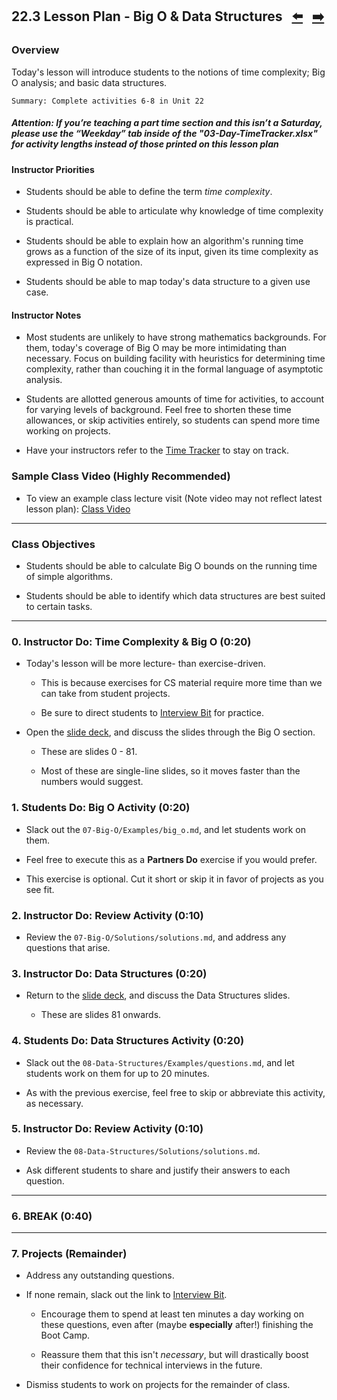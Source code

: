 ## 22.3 Lesson Plan - Big O & Data Structures <!--links--> &nbsp; [⬅️](../02-Day/02-Day-LessonPlan.md) &nbsp; [➡️](../../23-Week/01-Day/01-Day-LessonPlan.md)

### Overview

Today's lesson will introduce students to the notions of time complexity; Big O analysis; and basic data structures.

`Summary: Complete activities 6-8 in Unit 22`

##### Attention: If you’re teaching a part time section and this isn’t a Saturday, please use the “Weekday” tab inside of the "03-Day-TimeTracker.xlsx" for activity lengths instead of those printed on this lesson plan

#### Instructor Priorities

* Students should be able to define the term _time complexity_.

* Students should be able to articulate why knowledge of time complexity is practical.

* Students should be able to explain how an algorithm's running time grows as a function of the size of its input, given its time complexity as expressed in Big O notation.

* Students should be able to map today's data structure to a given use case.

#### Instructor Notes

* Most students are unlikely to have strong mathematics backgrounds. For them, today's coverage of Big O may be more intimidating than necessary. Focus on building facility with heuristics for determining time complexity, rather than couching it in the formal language of asymptotic analysis.

* Students are allotted generous amounts of time for activities, to account for varying levels of background. Feel free to shorten these time allowances, or skip activities entirely, so students can spend more time working on projects.

* Have your instructors refer to the [Time Tracker](03-Day-TimeTracker.xlsx) to stay on track.

### Sample Class Video (Highly Recommended)
* To view an example class lecture visit (Note video may not reflect latest lesson plan): [Class Video](https://codingbootcamp.hosted.panopto.com/Panopto/Pages/Viewer.aspx?id=197b3ec9-b049-4076-a031-c1e3e8dbc0fc)

- - -

### Class Objectives

* Students should be able to calculate Big O bounds on the running time of simple algorithms.

* Students should be able to identify which data structures are best suited to certain tasks.

- - -

### 0. Instructor Do: Time Complexity & Big O (0:20)

* Today's lesson will be more lecture- than exercise-driven.

  * This is because exercises for CS material require more time than we can take from student projects.

  * Be sure to direct students to [Interview Bit](https://www.interviewbit.com/) for practice.

* Open the [slide deck](Slide-Shows), and discuss the slides through the Big O section.

  * These are slides 0 - 81.

  * Most of these are single-line slides, so it moves faster than the numbers would suggest.

### 1. Students Do: Big O Activity (0:20)

* Slack out the `07-Big-O/Examples/big_o.md`, and let students work on them.

* Feel free to execute this as a **Partners Do** exercise if you would prefer.

* This exercise is optional. Cut it short or skip it in favor of projects as you see fit.

### 2. Instructor Do: Review Activity (0:10)

* Review the `07-Big-O/Solutions/solutions.md`, and address any questions that arise.

### 3. Instructor Do: Data Structures (0:20)

* Return to the [slide deck](Slide-Shows), and discuss the Data Structures slides.

  * These are slides 81 onwards.

### 4. Students Do: Data Structures Activity (0:20)

* Slack out the `08-Data-Structures/Examples/questions.md`, and let students work on them for up to 20 minutes.

* As with the previous exercise, feel free to skip or abbreviate this activity, as necessary.

### 5. Instructor Do: Review Activity (0:10)

* Review the `08-Data-Structures/Solutions/solutions.md`.

* Ask different students to share and justify their answers to each question.

- - -

### 6. BREAK (0:40)

- - -

### 7. Projects (Remainder)

* Address any outstanding questions.

* If none remain, slack out the link to [Interview Bit](http://www.interviewbit.com/).

  * Encourage them to spend at least ten minutes a day working on these questions, even after (maybe **especially** after!) finishing the Boot Camp.

  * Reassure them that this isn't _necessary_, but will drastically boost their confidence for technical interviews in the future.

* Dismiss students to work on projects for the remainder of class.

